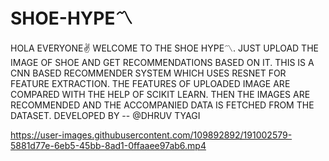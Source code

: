 # SHOE-HYPE〽️
HOLA EVERYONE✌️ WELCOME TO THE  SHOE HYPE〽️. JUST UPLOAD THE IMAGE OF SHOE AND GET RECOMMENDATIONS BASED ON IT. THIS IS A CNN BASED RECOMMENDER SYSTEM WHICH USES  RESNET  FOR FEATURE EXTRACTION. THE FEATURES OF UPLOADED IMAGE ARE COMPARED WITH THE HELP OF SCIKIT LEARN. THEN THE IMAGES ARE RECOMMENDED AND THE ACCOMPANIED DATA IS FETCHED FROM THE DATASET. DEVELOPED BY -- @DHRUV TYAGI

https://user-images.githubusercontent.com/109892892/191002579-5881d77e-6eb5-45bb-8ad1-0ffaaee97ab6.mp4

